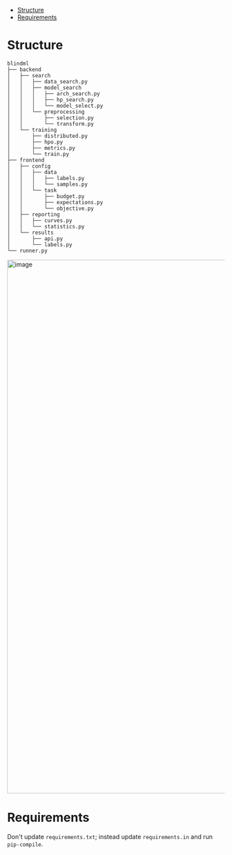 - [Structure](#structure)
- [Requirements](#requirements)

# Structure

```
blindml
├── backend
│   ├── search
│   │   ├── data_search.py
│   │   ├── model_search
│   │   │   ├── arch_search.py
│   │   │   ├── hp_search.py
│   │   │   └── model_select.py
│   │   └── preprocessing
│   │       ├── selection.py
│   │       └── transform.py
│   └── training
│       ├── distributed.py
│       ├── hpo.py
│       ├── metrics.py
│       └── train.py
├── frontend
│   ├── config
│   │   ├── data
│   │   │   ├── labels.py
│   │   │   └── samples.py
│   │   └── task
│   │       ├── budget.py
│   │       ├── expectations.py
│   │       └── objective.py
│   ├── reporting
│   │   ├── curves.py
│   │   └── statistics.py
│   └── results
│       ├── api.py
│       └── labels.py
└── runner.py

```

<img width="1237" alt="image" src="https://user-images.githubusercontent.com/5657668/97810686-63ec2280-1c3b-11eb-8624-fef46da8e568.png">


# Requirements

Don't update `requirements.txt`; instead update `requirements.in` and run `pip-compile`.
